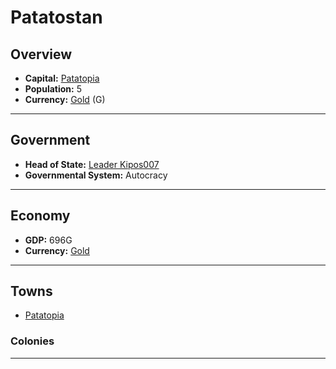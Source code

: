 # Patatostan

## Overview

- **Capital:** [Patatopia](Patatopia)
- **Population:** 5
- **Currency:** [Gold](Gold) (G)

---

## Government

- **Head of State:** [Leader Kipos007](Kipos007)
- **Governmental System:** Autocracy

---

## Economy

- **GDP:** 696G
- **Currency:** [Gold](Gold)

---

## Towns

- [Patatopia](Patatopia)

### Colonies



---